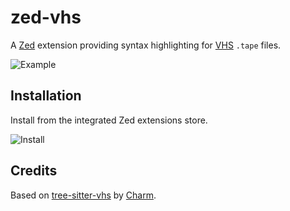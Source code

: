 # zed-vhs

A [Zed](https://zed.dev) extension providing syntax highlighting for
[VHS](https://github.com/charmbracelet/vhs) `.tape` files.

![Example](assets/example.png)

## Installation

Install from the integrated Zed extensions store.

![Install](assets/install.png)

## Credits

Based on [tree-sitter-vhs](https://github.com/charmbracelet/tree-sitter-vhs)
by [Charm](https://github.com/charmbracelet).
